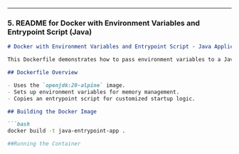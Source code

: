 
---

### 5. **README for Docker with Environment Variables and Entrypoint Script (Java)**

```markdown
# Docker with Environment Variables and Entrypoint Script - Java Application

This Dockerfile demonstrates how to pass environment variables to a Java application and use an entrypoint script for customization.

## Dockerfile Overview

- Uses the `openjdk:20-alpine` image.
- Sets up environment variables for memory management.
- Copies an entrypoint script for customized startup logic.

## Building the Docker Image

```bash
docker build -t java-entrypoint-app .

##Running the Container

